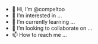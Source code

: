 - 👋 Hi, I’m @compeltoo
- 👀 I’m interested in ...
- 🌱 I’m currently learning ...
- 💞️ I’m looking to collaborate on ...
- 📫 How to reach me ...

<!---
compeltoo/compeltoo is a ✨ special ✨ repository because its `README.md` (this file) appears on your GitHub profile.
You can click the Preview link to take a look at your changes.
--->
